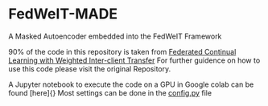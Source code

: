 # FedWeIT-MADE
A Masked Autoencoder embedded into the FedWeIT Framework

90% of the code in this repository is taken from [Federated Continual Learning with Weighted Inter-client Transfer](https://github.com/wyjeong/FedWeIT)
For further guidence on how to use this code please visit the original Repository.

A Jupyter notebook to execute the code on a GPU in Google colab can be found [here]{}
Most settings can be done in the [config.py](config.py) file 
